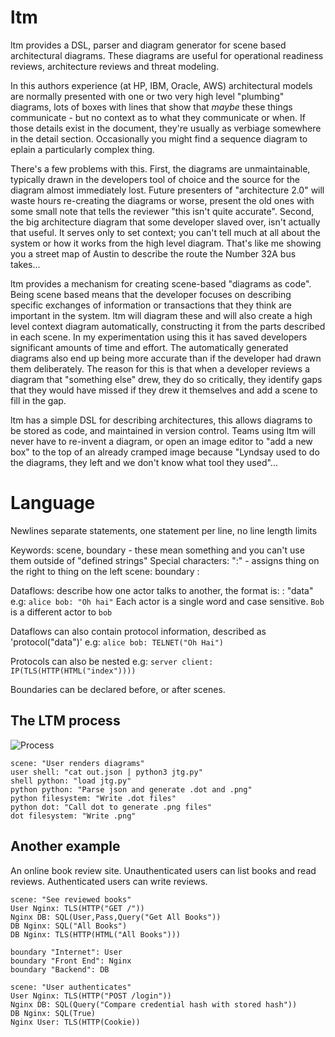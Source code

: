 # ltm
ltm provides a DSL, parser and diagram generator for scene based architectural diagrams. These diagrams are useful for operational readiness reviews, architecture reviews and threat modeling.

In this authors experience (at HP, IBM, Oracle, AWS) architectural models are normally presented with one or two very high level "plumbing" diagrams, lots of boxes with lines that show that _maybe_ these things communicate - but no context as to what they communicate or when. If those details exist in the document, they're usually as verbiage somewhere in the detail section. Occasionally you might find a sequence diagram to eplain a particularly complex thing.

There's a few problems with this. First, the diagrams are unmaintainable, typically drawn in the developers tool of choice and the source for the diagram almost immediately lost. Future presenters of "architecture 2.0" will waste hours re-creating the diagrams or worse, present the old ones with some small note that tells the reviewer "this isn't quite accurate". Second, the big architecture diagram that some developer slaved over, isn't actually that useful. It serves only to set context; you can't tell much at all about the system or how it works from the high level diagram. That's like me showing you a street map of Austin to describe the route the Number 32A bus takes... 

ltm provides a mechanism for creating scene-based "diagrams as code". Being scene based means that the developer focuses on describing specific exchanges of information or transactions that they think are important in the system. ltm will diagram these and will also create a high level context diagram automatically, constructing it from the parts described in each scene. In my experimentation using this it has saved developers significant amounts of time and effort. The automatically generated diagrams also end up being more accurate than if the developer had drawn them deliberately. The reason for this is that when a developer reviews a diagram that "something else" drew, they do so critically, they identify gaps that they would have missed if they drew it themselves and add a scene to fill in the gap.

ltm has a simple DSL for describing architectures, this allows diagrams to be stored as code, and maintained in version control. Teams using ltm will never have to re-invent a diagram, or open an image editor to "add a new box" to the top of an already cramped image because "Lyndsay used to do the diagrams, they left and we don't know what tool they used"...


# Language
Newlines separate statements, one statement per line, no line length limits

Keywords: scene, boundary - these mean something and you can't use them outside of "defined strings"
Special characters: ":" - assigns thing on the right to thing on the left
scene: <name of a scene>
boundary <name of boundary>: <actor in boundary> <another actor in boundary>

Dataflows: describe how one actor talks to another, the format is:
<pitcher> <catcher>: "data" e.g:
```alice bob: "Oh hai"```
Each actor is a single word and case sensitive. ```Bob``` is a different actor to ```bob```

Dataflows can also contain protocol information, described as 'protocol("data")' e.g:
```alice bob: TELNET("Oh Hai")```

Protocols can also be nested e.g:
```server client: IP(TLS(HTTP(HTML("index"))))```

Boundaries can be declared before, or after scenes.

## The LTM process
![Process](static/User%20renders%20diagrams.png)

```
scene: "User renders diagrams"
user shell: "cat out.json | python3 jtg.py"
shell python: "load jtg.py"
python python: "Parse json and generate .dot and .png"
python filesystem: "Write .dot files"
python dot: "Call dot to generate .png files"
dot filesystem: "Write .png"
```

## Another example
An online book review site. Unauthenticated users can list books and read reviews. Authenticated users can write reviews.

``` 
scene: "See reviewed books"
User Nginx: TLS(HTTP("GET /"))
Nginx DB: SQL(User,Pass,Query("Get All Books"))
DB Nginx: SQL("All Books")
DB Nginx: TLS(HTTP(HTML("All Books")))

boundary "Internet": User
boundary "Front End": Nginx
boundary "Backend": DB

scene: "User authenticates"
User Nginx: TLS(HTTP("POST /login"))
Nginx DB: SQL(Query("Compare credential hash with stored hash"))
DB Nginx: SQL(True)
Nginx User: TLS(HTTP(Cookie))
```


